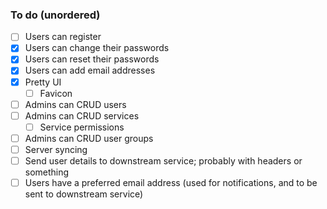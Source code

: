 ### To do (unordered)

-   [ ] Users can register
-   [x] Users can change their passwords
-   [x] Users can reset their passwords
-   [x] Users can add email addresses
-   [x] Pretty UI
    -   [ ] Favicon
-   [ ] Admins can CRUD users
-   [ ] Admins can CRUD services
    -   [ ] Service permissions
-   [ ] Admins can CRUD user groups
-   [ ] Server syncing
-   [ ] Send user details to downstream service; probably with headers or something
-   [ ] Users have a preferred email address (used for notifications, and to be sent to downstream service)
